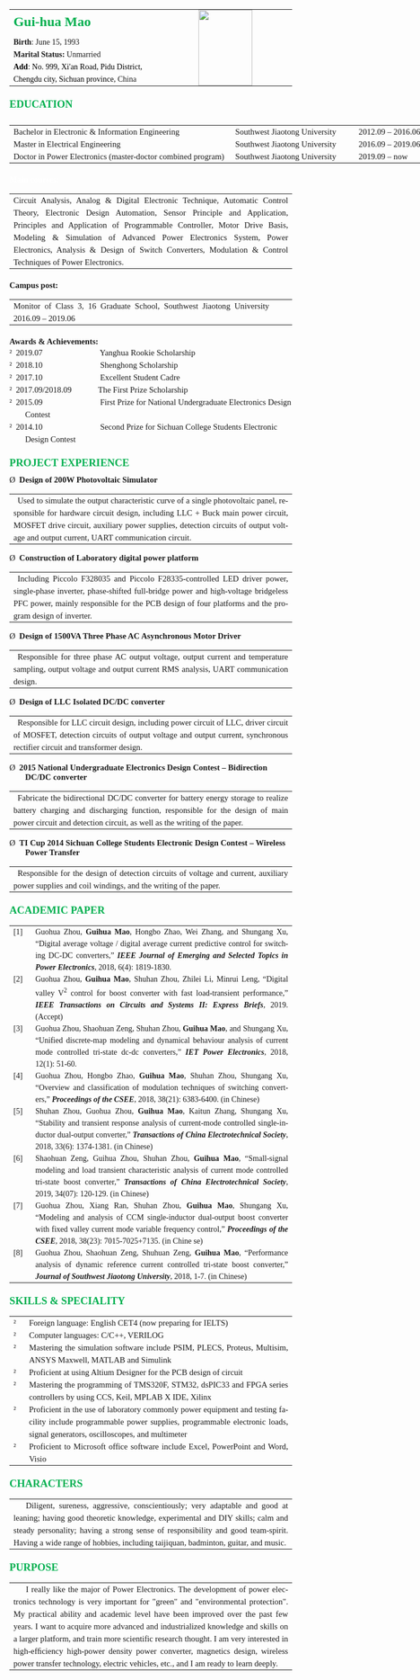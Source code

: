 <html>

<head>
<meta http-equiv=Content-Type content="text/html; charset=gb2312">
<meta name=Generator content="Microsoft Word 15 (filtered)">
<style>
<!--
 /* Font Definitions */
 @font-face
	{font-family:Wingdings;
	panose-1:5 0 0 0 0 0 0 0 0 0;}
@font-face
	{font-family:宋体;
	panose-1:2 1 6 0 3 1 1 1 1 1;}
@font-face
	{font-family:"Cambria Math";
	panose-1:2 4 5 3 5 4 6 3 2 4;}
@font-face
	{font-family:等线;
	panose-1:2 1 6 0 3 1 1 1 1 1;}
@font-face
	{font-family:"\@宋体";
	panose-1:2 1 6 0 3 1 1 1 1 1;}
@font-face
	{font-family:"\@等线";
	panose-1:2 1 6 0 3 1 1 1 1 1;}
 /* Style Definitions */
 p.MsoNormal, li.MsoNormal, div.MsoNormal
	{margin:0cm;
	margin-bottom:.0001pt;
	text-align:justify;
	text-justify:inter-ideograph;
	font-size:10.5pt;
	font-family:等线;}
p.MsoHeader, li.MsoHeader, div.MsoHeader
	{mso-style-link:"页眉 字符";
	margin:0cm;
	margin-bottom:.0001pt;
	text-align:center;
	layout-grid-mode:char;
	font-size:9.0pt;
	font-family:等线;}
p.MsoFooter, li.MsoFooter, div.MsoFooter
	{mso-style-link:"页脚 字符";
	margin:0cm;
	margin-bottom:.0001pt;
	layout-grid-mode:char;
	font-size:9.0pt;
	font-family:等线;}
a:link, span.MsoHyperlink
	{color:#0563C1;
	text-decoration:underline;}
a:visited, span.MsoHyperlinkFollowed
	{color:#954F72;
	text-decoration:underline;}
pre
	{mso-style-link:"HTML 预设格式 字符";
	margin:0cm;
	margin-bottom:.0001pt;
	font-size:12.0pt;
	font-family:宋体;}
span.HTML
	{mso-style-name:"HTML 预设格式 字符";
	mso-style-link:"HTML 预设格式";
	font-family:宋体;}
p.msonormal0, li.msonormal0, div.msonormal0
	{mso-style-name:msonormal;
	margin-right:0cm;
	margin-left:0cm;
	font-size:12.0pt;
	font-family:宋体;}
span.a
	{mso-style-name:"页眉 字符";
	mso-style-link:页眉;}
span.a0
	{mso-style-name:"页脚 字符";
	mso-style-link:页脚;}
p.msochpdefault, li.msochpdefault, div.msochpdefault
	{mso-style-name:msochpdefault;
	margin-right:0cm;
	margin-left:0cm;
	font-size:12.0pt;
	font-family:等线;}
span.arial
	{mso-style-name:arial;}
.MsoChpDefault
	{font-size:10.0pt;
	font-family:等线;}
@page WordSection1
	{size:595.3pt 841.9pt;
	margin:42.55pt 14.2pt 42.55pt 14.2pt;
	layout-grid:15.6pt;}
div.WordSection1
	{page:WordSection1;}
-->
</style>

</head>

<body lang=ZH-CN link="#0563C1" vlink="#954F72" style='text-justify-trim:punctuation'>

<div class=WordSection1 style='layout-grid:15.6pt'>

<table class=MsoNormalTable border=0 cellspacing=0 cellpadding=0
 style='border-collapse:collapse'>
 <tr style='height:34.0pt'>
  <td width=312 style='width:233.9pt;padding:0cm 5.4pt 0cm 5.4pt;height:34.0pt'>
  <p class=MsoNormal style='margin-bottom:3.1pt'><b><span lang=EN-US
  style='font-size:18.0pt;font-family:"Times New Roman",serif;color:#00B050'>Gui-hua
  Mao </span></b></p>
  </td>
  <td width=265 rowspan=5 style='width:7.0cm;padding:0cm 5.4pt 0cm 5.4pt;
  height:34.0pt'>
  <p class=MsoNormal align=center style='text-align:center;line-height:12.0pt'><span
  lang=EN-US><img width=96 height=135 id="图片 5" src="index2.files/image001.jpg"></span></p>
  </td>
 </tr>
 <tr style='height:14.15pt'>
  <td width=312 style='width:233.9pt;padding:0cm 5.4pt 0cm 5.4pt;height:14.15pt'>
  <p class=MsoNormal style='line-height:150%'><b><span lang=EN-US
  style='font-family:"Times New Roman",serif'>Birth</span></b><span lang=EN-US
  style='font-family:"Times New Roman",serif'>: June 15, 1993</span></p>
  </td>
 </tr>
 <tr style='height:14.15pt'>
  <td width=312 style='width:233.9pt;padding:0cm 5.4pt 0cm 5.4pt;height:14.15pt'>
  <p class=MsoNormal style='line-height:150%'><b><span lang=EN-US
  style='font-family:"Times New Roman",serif'>Marital Status:</span></b><span
  lang=EN-US style='font-family:"Times New Roman",serif'> Unmarried</span></p>
  </td>
 </tr>
 <tr style='height:14.15pt'>
  <td width=312 style='width:233.9pt;padding:0cm 5.4pt 0cm 5.4pt;height:14.15pt'>
  <p class=MsoNormal style='line-height:150%'><b><span lang=EN-US
  style='font-family:"Times New Roman",serif;color:black'>Add</span></b><span
  lang=EN-US style='font-family:"Times New Roman",serif;color:black'>: No. 999,
  Xi'an Road, Pidu District,</span></p>
  </td>
 </tr>
 <tr style='height:14.15pt'>
  <td width=312 style='width:233.9pt;padding:0cm 5.4pt 0cm 5.4pt;height:14.15pt'>
  <p class=MsoNormal style='line-height:150%'><span lang=EN-US
  style='font-family:"Times New Roman",serif;color:black'>Chengdu city, Sichuan
  province</span><span lang=EN-US style='font-family:"Times New Roman",serif'>,<span
  style='orphans: auto;text-align:start;widows: 1;-webkit-text-stroke-width: 0px;
  word-spacing:0px'> China</span></span></p>
  </td>
 </tr>
</table>

<p class=MsoNormal align=left style='margin-top:15.6pt;margin-right:0cm;
margin-bottom:7.8pt;margin-left:0cm;text-align:left'><b><span lang=EN-US
style='font-size:14.0pt;font-family:"Times New Roman",serif;color:#00B050'>EDUCATION</span></b></p>

<p class=MsoNormal align=left style='margin-right:1.4pt;text-align:left;
line-height:0%;background:white'><span lang=EN-US>&nbsp;</span></p>

<pre style='margin-right:1.4pt;line-height:0%;background:white'><span
lang=EN-US>&nbsp;</span></pre>

<table class=MsoTableGrid border=0 cellspacing=0 cellpadding=0 width=756
 style='width:566.75pt;border-collapse:collapse;border:none'>
 <tr>
  <td width=406 valign=top style='width:304.55pt;padding:0cm 5.4pt 0cm 5.4pt'>
  <p class=MsoNormal align=left style='text-align:left;line-height:150%'><span
  lang=EN-US style='font-size:11.0pt;line-height:150%;font-family:"Times New Roman",serif'>Bachelor
  in Electronic &amp; Information Engineering</span></p>
  </td>
  <td width=217 valign=top style='width:163.0pt;padding:0cm 5.4pt 0cm 5.4pt'>
  <p class=MsoNormal align=left style='text-align:left;line-height:150%'><span
  lang=EN-US style='font-size:11.0pt;line-height:150%;font-family:"Times New Roman",serif'>Southwest
  Jiaotong University</span></p>
  </td>
  <td width=132 valign=top style='width:99.2pt;padding:0cm 5.4pt 0cm 5.4pt'>
  <p class=MsoNormal align=left style='text-align:left;line-height:150%'><span
  lang=EN-US style='font-size:11.0pt;line-height:150%;font-family:"Times New Roman",serif'>2012.09
  – 2016.06</span></p>
  </td>
 </tr>
 <tr>
  <td width=406 valign=top style='width:304.55pt;padding:0cm 5.4pt 0cm 5.4pt'>
  <p class=MsoNormal align=left style='text-align:left;line-height:150%'><span
  lang=EN-US style='font-size:11.0pt;line-height:150%;font-family:"Times New Roman",serif'>Master
  in Electrical Engineering</span></p>
  </td>
  <td width=217 valign=top style='width:163.0pt;padding:0cm 5.4pt 0cm 5.4pt'>
  <p class=MsoNormal align=left style='text-align:left;line-height:150%'><span
  lang=EN-US style='font-size:11.0pt;line-height:150%;font-family:"Times New Roman",serif'>Southwest
  Jiaotong University</span></p>
  </td>
  <td width=132 valign=top style='width:99.2pt;padding:0cm 5.4pt 0cm 5.4pt'>
  <p class=MsoNormal align=left style='text-align:left;line-height:150%'><span
  lang=EN-US style='font-size:11.0pt;line-height:150%;font-family:"Times New Roman",serif'>2016.09
  – 2019.06</span></p>
  </td>
 </tr>
 <tr>
  <td width=406 valign=top style='width:304.55pt;padding:0cm 5.4pt 0cm 5.4pt'>
  <p class=MsoNormal align=left style='text-align:left;line-height:150%'><span
  lang=EN-US style='font-size:11.0pt;line-height:150%;font-family:"Times New Roman",serif'>Doctor
  in Power Electronics (master-doctor combined program)</span></p>
  </td>
  <td width=217 valign=top style='width:163.0pt;padding:0cm 5.4pt 0cm 5.4pt'>
  <p class=MsoNormal align=left style='text-align:left;line-height:150%'><span
  lang=EN-US style='font-size:11.0pt;line-height:150%;font-family:"Times New Roman",serif'>Southwest
  Jiaotong University</span></p>
  </td>
  <td width=132 valign=top style='width:99.2pt;padding:0cm 5.4pt 0cm 5.4pt'>
  <p class=MsoNormal align=left style='text-align:left;line-height:150%'><span
  lang=EN-US style='font-size:11.0pt;line-height:150%;font-family:"Times New Roman",serif'>2019.09
  – now</span></p>
  </td>
 </tr>
</table>

<p class=MsoNormal align=left style='margin-top:15.6pt;margin-right:0cm;
margin-bottom:7.8pt;margin-left:0cm;text-align:left'><b><span lang=EN-US
style='font-size:11.0pt;font-family:"Times New Roman",serif;color:white'>Main
courses:</span></b></p>

<table class=MsoTableGrid border=0 cellspacing=0 cellpadding=0
 style='border-collapse:collapse;border:none'>
 <tr>
  <td width=755 style='width:566.4pt;padding:0cm 5.4pt 0cm 5.4pt'>
  <p class=MsoNormal style='line-height:150%'><span lang=EN-US
  style='font-size:11.0pt;line-height:150%;font-family:"Times New Roman",serif'>Circuit
  Analysis, Analog &amp; Digital Electronic Technique, Automatic Control
  Theory, Electronic Design Automation, Sensor Principle and Application,
  Principles and Application of Programmable Controller, Motor Drive Basis,
  Modeling &amp; Simulation of Advanced Power Electronics System, Power
  Electronics, Analysis &amp; Design of Switch Converters, Modulation &amp;
  Control Techniques of Power Electronics.</span></p>
  </td>
 </tr>
</table>

<p class=MsoNormal align=left style='margin-top:15.6pt;margin-right:0cm;
margin-bottom:7.8pt;margin-left:0cm;text-align:left'><b><span lang=EN-US
style='font-size:11.0pt;font-family:"Times New Roman",serif'>Campus post:</span></b></p>

<table class=MsoTableGrid border=0 cellspacing=0 cellpadding=0
 style='border-collapse:collapse;border:none'>
 <tr>
  <td width=755 style='width:566.4pt;padding:0cm 5.4pt 0cm 5.4pt'>
  <p class=MsoNormal style='line-height:150%'><span lang=EN-US
  style='font-size:11.0pt;line-height:150%;font-family:"Times New Roman",serif'>Monitor
  of Class 3, 16 Graduate School, Southwest Jiaotong
  University&nbsp;&nbsp;&nbsp;&nbsp;&nbsp; 2016.09 – 2019.06</span></p>
  </td>
 </tr>
</table>

<p class=MsoNormal align=left style='margin-top:15.6pt;text-align:left'><b><span
lang=EN-US style='font-size:11.0pt;font-family:"Times New Roman",serif'>Awards
&amp; Achievements:</span></b><span lang=EN-US style='font-size:11.0pt;
font-family:"Times New Roman",serif'> </span></p>

<p class=MsoNormal align=left style='margin-left:21.0pt;text-align:left;
text-indent:-21.0pt;line-height:150%'><span lang=EN-US style='font-size:11.0pt;
line-height:150%;font-family:Wingdings'>&sup2;</span><span lang=EN-US
style='font-size:7.0pt;line-height:150%;font-family:"Times New Roman",serif'>&nbsp;&nbsp;
</span><span lang=EN-US style='font-size:11.0pt;line-height:150%;font-family:
"Times New Roman",serif'>2019.07&nbsp;&nbsp;&nbsp;&nbsp;&nbsp;&nbsp;&nbsp;&nbsp;&nbsp;&nbsp;&nbsp;&nbsp;&nbsp;&nbsp;&nbsp;&nbsp;&nbsp;&nbsp;&nbsp;&nbsp;&nbsp;&nbsp;&nbsp;&nbsp;&nbsp;&nbsp;&nbsp;
Yanghua Rookie Scholarship</span></p>

<p class=MsoNormal align=left style='margin-left:21.0pt;text-align:left;
text-indent:-21.0pt;line-height:150%'><span lang=EN-US style='font-size:11.0pt;
line-height:150%;font-family:Wingdings'>&sup2;</span><span lang=EN-US
style='font-size:7.0pt;line-height:150%;font-family:"Times New Roman",serif'>&nbsp;&nbsp;
</span><span lang=EN-US style='font-size:11.0pt;line-height:150%;font-family:
"Times New Roman",serif'>2018.10&nbsp;&nbsp;&nbsp;&nbsp;&nbsp;&nbsp;&nbsp;&nbsp;&nbsp;&nbsp;&nbsp;&nbsp;&nbsp;&nbsp;&nbsp;&nbsp;&nbsp;&nbsp;&nbsp;&nbsp;&nbsp;&nbsp;&nbsp;&nbsp;&nbsp;&nbsp;&nbsp;
Shenghong Scholarship</span></p>

<p class=MsoNormal align=left style='margin-left:21.0pt;text-align:left;
text-indent:-21.0pt;line-height:150%'><span lang=EN-US style='font-size:11.0pt;
line-height:150%;font-family:Wingdings'>&sup2;</span><span lang=EN-US
style='font-size:7.0pt;line-height:150%;font-family:"Times New Roman",serif'>&nbsp;&nbsp;
</span><span lang=EN-US style='font-size:11.0pt;line-height:150%;font-family:
"Times New Roman",serif'>2017.10&nbsp;&nbsp;&nbsp;&nbsp;&nbsp;&nbsp;&nbsp;&nbsp;&nbsp;&nbsp;&nbsp;&nbsp;&nbsp;&nbsp;&nbsp;&nbsp;&nbsp;&nbsp;&nbsp;&nbsp;&nbsp;&nbsp;&nbsp;&nbsp;&nbsp;&nbsp;&nbsp;
Excellent Student Cadre</span></p>

<p class=MsoNormal align=left style='margin-left:21.0pt;text-align:left;
text-indent:-21.0pt;line-height:150%'><span lang=EN-US style='font-size:11.0pt;
line-height:150%;font-family:Wingdings'>&sup2;</span><span lang=EN-US
style='font-size:7.0pt;line-height:150%;font-family:"Times New Roman",serif'>&nbsp;&nbsp;
</span><span lang=EN-US style='font-size:11.0pt;line-height:150%;font-family:
"Times New Roman",serif'>2017.09/2018.09&nbsp;&nbsp;&nbsp;&nbsp;&nbsp;&nbsp;&nbsp;&nbsp;&nbsp;&nbsp;&nbsp;&nbsp;
The First Prize Scholarship</span></p>

<p class=MsoNormal align=left style='margin-left:21.0pt;text-align:left;
text-indent:-21.0pt;line-height:150%'><span lang=EN-US style='font-size:11.0pt;
line-height:150%;font-family:Wingdings'>&sup2;</span><span lang=EN-US
style='font-size:7.0pt;line-height:150%;font-family:"Times New Roman",serif'>&nbsp;&nbsp;
</span><span lang=EN-US style='font-size:11.0pt;line-height:150%;font-family:
"Times New Roman",serif'>2015.09&nbsp;&nbsp;&nbsp;&nbsp;&nbsp;&nbsp;&nbsp;&nbsp;&nbsp;&nbsp;&nbsp;&nbsp;&nbsp;&nbsp;&nbsp;&nbsp;&nbsp;&nbsp;&nbsp;&nbsp;&nbsp;&nbsp;&nbsp;&nbsp;&nbsp;&nbsp;&nbsp;
First Prize for National Undergraduate Electronics Design Contest</span></p>

<p class=MsoNormal align=left style='margin-left:21.0pt;text-align:left;
text-indent:-21.0pt;line-height:150%'><span lang=EN-US style='font-size:11.0pt;
line-height:150%;font-family:Wingdings'>&sup2;</span><span lang=EN-US
style='font-size:7.0pt;line-height:150%;font-family:"Times New Roman",serif'>&nbsp;&nbsp;
</span><span lang=EN-US style='font-size:11.0pt;line-height:150%;font-family:
"Times New Roman",serif'>2014.10&nbsp;&nbsp;&nbsp;&nbsp;&nbsp;&nbsp;&nbsp;&nbsp;&nbsp;&nbsp;&nbsp;&nbsp;&nbsp;&nbsp;&nbsp;&nbsp;&nbsp;&nbsp;&nbsp;&nbsp;&nbsp;&nbsp;&nbsp;&nbsp;&nbsp;&nbsp;&nbsp;
Second Prize for Sichuan College Students Electronic Design Contest</span></p>

<p class=MsoNormal align=left style='margin-top:15.6pt;margin-right:0cm;
margin-bottom:7.8pt;margin-left:0cm;text-align:left'><b><span lang=EN-US
style='font-size:14.0pt;font-family:"Times New Roman",serif;color:#00B050'>PROJECT
EXPERIENCE</span></b></p>

<p class=MsoNormal align=left style='margin-top:0cm;margin-right:0cm;
margin-bottom:7.8pt;margin-left:21.0pt;text-align:left;text-indent:-21.0pt'><a
name="_Hlk22220382"><span lang=EN-US style='font-size:11.0pt;font-family:Wingdings'>&Oslash;</span></a><span
lang=EN-US style='font-size:7.0pt;font-family:"Times New Roman",serif'>&nbsp;&nbsp;
</span><b><span lang=EN-US style='font-size:11.0pt;font-family:"Times New Roman",serif'>Design
of 200W Photovoltaic Simulator</span></b></p>

<table class=MsoTableGrid border=0 cellspacing=0 cellpadding=0
 style='border-collapse:collapse;border:none'>
 <tr>
  <td width=755 valign=top style='width:566.4pt;padding:0cm 5.4pt 0cm 5.4pt'>
  <p class=MsoNormal style='text-indent:5.5pt;line-height:150%'><span
  lang=EN-US style='font-size:11.0pt;line-height:150%;font-family:"Times New Roman",serif'>Used
  to simulate the output characteristic curve of a single photovoltaic panel,
  responsible for hardware circuit design, including LLC + Buck main power
  circuit, MOSFET drive circuit, auxiliary power supplies, detection circuits
  of output voltage and output current, UART communication circuit.</span></p>
  </td>
 </tr>
</table>

<p class=MsoNormal align=left style='margin-top:7.8pt;margin-right:0cm;
margin-bottom:7.8pt;margin-left:21.0pt;text-align:left;text-indent:-21.0pt'><span
lang=EN-US style='font-size:11.0pt;font-family:Wingdings'>&Oslash;</span><span
lang=EN-US style='font-size:7.0pt;font-family:"Times New Roman",serif'>&nbsp;&nbsp;
</span><b><span lang=EN-US style='font-size:11.0pt;font-family:"Times New Roman",serif'>Construction
of Laboratory digital power platform</span></b></p>

<table class=MsoTableGrid border=0 cellspacing=0 cellpadding=0
 style='border-collapse:collapse;border:none'>
 <tr>
  <td width=755 valign=top style='width:566.4pt;padding:0cm 5.4pt 0cm 5.4pt'>
  <p class=MsoNormal style='text-indent:5.5pt;line-height:150%'><span
  lang=EN-US style='font-size:11.0pt;line-height:150%;font-family:"Times New Roman",serif'>Including
  Piccolo F328035 and Piccolo F28335-controlled LED driver power, single-phase
  inverter, phase-shifted full-bridge power and high-voltage bridgeless PFC
  power, mainly responsible for the PCB design of four platforms and the
  program design of inverter.</span></p>
  </td>
 </tr>
</table>

<p class=MsoNormal align=left style='margin-top:7.8pt;margin-right:0cm;
margin-bottom:7.8pt;margin-left:21.0pt;text-align:left;text-indent:-21.0pt'><span
lang=EN-US style='font-size:11.0pt;font-family:Wingdings'>&Oslash;</span><span
lang=EN-US style='font-size:7.0pt;font-family:"Times New Roman",serif'>&nbsp;&nbsp;
</span><b><span lang=EN-US style='font-size:11.0pt;font-family:"Times New Roman",serif'>Design
of 1500VA Three Phase AC Asynchronous Motor Driver</span></b></p>

<table class=MsoTableGrid border=0 cellspacing=0 cellpadding=0
 style='border-collapse:collapse;border:none'>
 <tr>
  <td width=755 valign=top style='width:566.4pt;padding:0cm 5.4pt 0cm 5.4pt'>
  <p class=MsoNormal style='text-indent:5.5pt;line-height:150%'><span
  lang=EN-US style='font-size:11.0pt;line-height:150%;font-family:"Times New Roman",serif'>Responsible
  for three phase AC output voltage, output current and temperature sampling,
  output voltage and output current RMS analysis, UART communication design.</span></p>
  </td>
 </tr>
</table>

<p class=MsoNormal align=left style='margin-top:7.8pt;margin-right:0cm;
margin-bottom:7.8pt;margin-left:21.0pt;text-align:left;text-indent:-21.0pt'><span
lang=EN-US style='font-size:11.0pt;font-family:Wingdings'>&Oslash;</span><span
lang=EN-US style='font-size:7.0pt;font-family:"Times New Roman",serif'>&nbsp;&nbsp;
</span><b><span lang=EN-US style='font-size:11.0pt;font-family:"Times New Roman",serif'>Design
of LLC Isolated DC/DC converter</span></b></p>

<table class=MsoTableGrid border=0 cellspacing=0 cellpadding=0
 style='border-collapse:collapse;border:none'>
 <tr>
  <td width=755 valign=top style='width:566.4pt;padding:0cm 5.4pt 0cm 5.4pt'>
  <p class=MsoNormal style='text-indent:5.5pt;line-height:150%'><span
  lang=EN-US style='font-size:11.0pt;line-height:150%;font-family:"Times New Roman",serif'>Responsible
  for LLC circuit design, including power circuit of LLC, driver circuit of MOSFET,
  detection circuits of output voltage and output current, synchronous
  rectifier circuit and transformer design.</span></p>
  </td>
 </tr>
</table>

<p class=MsoNormal align=left style='margin-top:7.8pt;margin-right:0cm;
margin-bottom:7.8pt;margin-left:21.0pt;text-align:left;text-indent:-21.0pt'><a
name="_Hlk22210699"><span lang=EN-US style='font-size:11.0pt;font-family:Wingdings'>&Oslash;</span></a><span
lang=EN-US style='font-size:7.0pt;font-family:"Times New Roman",serif'>&nbsp;&nbsp;
</span><b><span lang=EN-US style='font-size:11.0pt;font-family:"Times New Roman",serif'>2015
National Undergraduate Electronics Design Contest</span></b><b><span
lang=EN-US style='font-size:11.0pt;font-family:"Times New Roman",serif'> –
Bidirection DC/DC converter</span></b></p>

<table class=MsoTableGrid border=0 cellspacing=0 cellpadding=0
 style='border-collapse:collapse;border:none'>
 <tr>
  <td width=755 valign=top style='width:566.4pt;padding:0cm 5.4pt 0cm 5.4pt'>
  <p class=MsoNormal style='text-indent:5.5pt;line-height:150%'><span
  lang=EN-US style='font-size:11.0pt;line-height:150%;font-family:"Times New Roman",serif'>Fabricate
  the bidirectional DC/DC converter for battery energy storage to realize
  battery charging and discharging function, <a name="_Hlk22210882">responsible
  for the design of main power circuit and detection circuit, as well as the
  writing of the paper.</a></span></p>
  </td>
 </tr>
</table>

<p class=MsoNormal align=left style='margin-top:7.8pt;margin-right:0cm;
margin-bottom:7.8pt;margin-left:21.0pt;text-align:left;text-indent:-21.0pt'><a
name="OLE_LINK1"></a><a name="OLE_LINK2"></a><span lang=EN-US style='font-size:
11.0pt;font-family:Wingdings'>&Oslash;</span><span lang=EN-US style='font-size:7.0pt;
font-family:"Times New Roman",serif'>&nbsp;&nbsp; </span><b><span lang=EN-US
style='font-size:11.0pt;font-family:"Times New Roman",serif'>TI Cup 2014
Sichuan College Students Electronic Design Contest</span></b><b><span
lang=EN-US style='font-size:11.0pt;font-family:"Times New Roman",serif'> – Wireless
Power Transfer</span></b></p>

<table class=MsoTableGrid border=0 cellspacing=0 cellpadding=0
 style='border-collapse:collapse;border:none'>
 <tr>
  <td width=755 valign=top style='width:566.4pt;padding:0cm 5.4pt 0cm 5.4pt'>
  <p class=MsoNormal style='text-indent:5.5pt;line-height:150%'><span
  lang=EN-US style='font-size:11.0pt;line-height:150%;font-family:"Times New Roman",serif'>Responsible
  for the design of detection circuits of voltage and current, auxiliary power
  supplies and coil windings, and the writing of the paper.</span></p>
  </td>
 </tr>
</table>

<p class=MsoNormal align=left style='margin-top:15.6pt;margin-right:0cm;
margin-bottom:7.8pt;margin-left:0cm;text-align:left'><b><span lang=EN-US
style='font-size:14.0pt;font-family:"Times New Roman",serif;color:#00B050'>ACADEMIC
PAPER</span></b></p>

<table class=MsoTableGrid border=0 cellspacing=0 cellpadding=0
 style='border-collapse:collapse;border:none'>
 <tr>
  <td width=31 valign=top style='width:23.05pt;padding:0cm 5.4pt 0cm 5.4pt'>
  <p class=MsoNormal align=left style='text-align:left;line-height:150%'><span
  lang=EN-US style='font-family:"Times New Roman",serif'>[1]</span></p>
  </td>
  <td width=708 valign=top style='width:531.2pt;padding:0cm 5.4pt 0cm 5.4pt'>
  <p class=MsoNormal style='line-height:150%'><span lang=EN-US
  style='font-family:"Times New Roman",serif'>Guohua Zhou, <b>Guihua Mao</b>,
  Hongbo Zhao, Wei Zhang, and Shungang Xu, “Digital average voltage / digital
  average current predictive control for switching DC-DC converters,” <b><i>IEEE
  Journal of Emerging and Selected Topics in Power Electronics</i></b>, 2018,
  6(4): 1819-1830.</span></p>
  </td>
 </tr>
 <tr>
  <td width=31 valign=top style='width:23.05pt;padding:0cm 5.4pt 0cm 5.4pt'>
  <p class=MsoNormal align=left style='text-align:left;line-height:150%'><span
  lang=EN-US style='font-family:"Times New Roman",serif'>[2]</span></p>
  </td>
  <td width=708 valign=top style='width:531.2pt;padding:0cm 5.4pt 0cm 5.4pt'>
  <p class=MsoNormal style='line-height:150%'><span lang=EN-US
  style='font-family:"Times New Roman",serif'>Guohua Zhou, <b>Guihua Mao</b>,
  Shuhan Zhou, Zhilei Li, Minrui Leng, “Digital valley V<sup>2</sup> control
  for boost converter with fast load-transient performance,” <b><i>IEEE
  Transactions on Circuits and Systems II: Express Briefs</i></b>, 2019.
  (Accept)</span></p>
  </td>
 </tr>
 <tr>
  <td width=31 valign=top style='width:23.05pt;padding:0cm 5.4pt 0cm 5.4pt'>
  <p class=MsoNormal align=left style='text-align:left;line-height:150%'><span
  lang=EN-US style='font-family:"Times New Roman",serif'>[3]</span></p>
  </td>
  <td width=708 valign=top style='width:531.2pt;padding:0cm 5.4pt 0cm 5.4pt'>
  <p class=MsoNormal style='line-height:150%'><span lang=EN-US
  style='font-family:"Times New Roman",serif'>Guohua Zhou, Shaohuan Zeng,
  Shuhan Zhou, <b>Guihua Mao</b>, and Shungang Xu, “Unified discrete-map
  modeling and dynamical behaviour analysis of current mode controlled
  tri-state dc-dc converters,” <b><i>IET Power Electronics</i></b>, 2018,
  12(1): 51-60.</span></p>
  </td>
 </tr>
 <tr>
  <td width=31 valign=top style='width:23.05pt;padding:0cm 5.4pt 0cm 5.4pt'>
  <p class=MsoNormal align=left style='text-align:left;line-height:150%'><span
  lang=EN-US style='font-family:"Times New Roman",serif'>[4]</span></p>
  </td>
  <td width=708 valign=top style='width:531.2pt;padding:0cm 5.4pt 0cm 5.4pt'>
  <p class=MsoNormal style='line-height:150%'><span lang=EN-US
  style='font-family:"Times New Roman",serif'>Guohua Zhou, Hongbo Zhao, <b>Guihua
  Mao</b>, Shuhan Zhou, Shungang Xu, “Overview and classification of modulation
  techniques of switching converters,” <b><i>Proceedings of the CSEE</i></b>,
  2018, 38(21): 6383-6400. (in Chinese)</span></p>
  </td>
 </tr>
 <tr>
  <td width=31 valign=top style='width:23.05pt;padding:0cm 5.4pt 0cm 5.4pt'>
  <p class=MsoNormal align=left style='text-align:left;line-height:150%'><span
  lang=EN-US style='font-family:"Times New Roman",serif'>[5]</span></p>
  </td>
  <td width=708 valign=top style='width:531.2pt;padding:0cm 5.4pt 0cm 5.4pt'>
  <p class=MsoNormal style='line-height:150%'><span lang=EN-US
  style='font-family:"Times New Roman",serif'>Shuhan Zhou, Guohua Zhou, <b>Guihua
  Mao</b>, Kaitun Zhang, Shungang Xu, “Stability and transient response
  analysis of current-mode controlled single-inductor dual-output converter,” <b><i>Transactions
  of China Electrotechnical Society</i></b>, 2018, 33(6): 1374-1381. (in
  Chinese)</span></p>
  </td>
 </tr>
 <tr>
  <td width=31 valign=top style='width:23.05pt;padding:0cm 5.4pt 0cm 5.4pt'>
  <p class=MsoNormal align=left style='text-align:left;line-height:150%'><span
  lang=EN-US style='font-family:"Times New Roman",serif'>[6]</span></p>
  </td>
  <td width=708 valign=top style='width:531.2pt;padding:0cm 5.4pt 0cm 5.4pt'>
  <p class=MsoNormal style='line-height:150%'><span lang=EN-US
  style='font-family:"Times New Roman",serif'>Shaohuan Zeng, Guihua Zhou,
  Shuhan Zhou, <b>Guihua Mao</b>, “Small-signal modeling and load transient
  characteristic analysis of current mode controlled tri-state boost
  converter,” <b><i>Transactions of China Electrotechnical Society</i></b>,
  2019, 34(07): 120-129. (in Chinese)</span></p>
  </td>
 </tr>
 <tr>
  <td width=31 valign=top style='width:23.05pt;padding:0cm 5.4pt 0cm 5.4pt'>
  <p class=MsoNormal align=left style='text-align:left;line-height:150%'><span
  lang=EN-US style='font-family:"Times New Roman",serif'>[7]</span></p>
  </td>
  <td width=708 valign=top style='width:531.2pt;padding:0cm 5.4pt 0cm 5.4pt'>
  <p class=MsoNormal style='line-height:150%'><span lang=EN-US
  style='font-family:"Times New Roman",serif'>Guohua Zhou, Xiang Ran, Shuhan
  Zhou, <b>Guihua Mao</b>, Shungang Xu, “Modeling and analysis of CCM
  single-inductor dual-output boost converter with fixed valley current mode
  variable frequency control,” <b><i>Proceedings of the CSEE</i></b>, 2018,
  38(23): 7015-7025+7135. (in Chine se)</span></p>
  </td>
 </tr>
 <tr>
  <td width=31 valign=top style='width:23.05pt;padding:0cm 5.4pt 0cm 5.4pt'>
  <p class=MsoNormal align=left style='text-align:left;line-height:150%'><span
  lang=EN-US style='font-family:"Times New Roman",serif'>[8]</span></p>
  </td>
  <td width=708 valign=top style='width:531.2pt;padding:0cm 5.4pt 0cm 5.4pt'>
  <p class=MsoNormal style='line-height:150%'><span lang=EN-US
  style='font-family:"Times New Roman",serif'>Guohua Zhou, Shaohuan Zeng, Shuhuan
  Zeng, <b>Guihua Mao</b>, “Performance analysis of dynamic reference current
  controlled tri-state boost converter,” <b><i>Journal of Southwest Jiaotong
  University</i></b>, 2018, 1-7. (in Chinese)</span></p>
  </td>
 </tr>
</table>

<p class=MsoNormal align=left style='margin-top:15.6pt;margin-right:0cm;
margin-bottom:7.8pt;margin-left:0cm;text-align:left'><b><span lang=EN-US
style='font-size:14.0pt;font-family:"Times New Roman",serif;color:#00B050'>SKILLS
&amp; SPECIALITY</span></b></p>

<table class=MsoTableGrid border=0 cellspacing=0 cellpadding=0
 style='border-collapse:collapse;border:none'>
 <tr>
  <td width=19 valign=top style='width:14.2pt;padding:0cm 5.4pt 0cm 5.4pt'>
  <p class=MsoNormal style='line-height:150%'><span lang=EN-US
  style='font-size:11.0pt;line-height:150%;font-family:Wingdings'>&sup2;</span></p>
  </td>
  <td width=708 valign=top style='width:531.2pt;padding:0cm 5.4pt 0cm 5.4pt'>
  <p class=MsoNormal style='line-height:150%'><span lang=EN-US
  style='font-size:11.0pt;line-height:150%;font-family:"Times New Roman",serif'>Foreign
  language: English CET4 (now preparing for IELTS)</span></p>
  </td>
 </tr>
 <tr>
  <td width=19 valign=top style='width:14.2pt;padding:0cm 5.4pt 0cm 5.4pt'>
  <p class=MsoNormal style='line-height:150%'><span lang=EN-US
  style='font-size:11.0pt;line-height:150%;font-family:Wingdings'>&sup2;</span></p>
  </td>
  <td width=708 valign=top style='width:531.2pt;padding:0cm 5.4pt 0cm 5.4pt'>
  <p class=MsoNormal style='line-height:150%'><span lang=EN-US
  style='font-size:11.0pt;line-height:150%;font-family:"Times New Roman",serif'>Computer
  languages: C/C++, VERILOG</span></p>
  </td>
 </tr>
 <tr>
  <td width=19 valign=top style='width:14.2pt;padding:0cm 5.4pt 0cm 5.4pt'>
  <p class=MsoNormal style='line-height:150%'><span lang=EN-US
  style='font-size:11.0pt;line-height:150%;font-family:Wingdings'>&sup2;</span></p>
  </td>
  <td width=708 valign=top style='width:531.2pt;padding:0cm 5.4pt 0cm 5.4pt'>
  <p class=MsoNormal style='line-height:150%'><span lang=EN-US
  style='font-size:11.0pt;line-height:150%;font-family:"Times New Roman",serif'>Mastering
  the simulation software include PSIM, PLECS,</span><span lang=EN-US> </span><span
  lang=EN-US style='font-size:11.0pt;line-height:150%;font-family:"Times New Roman",serif'>Proteus,
  Multisim, ANSYS Maxwell, MATLAB and Simulink</span></p>
  </td>
 </tr>
 <tr>
  <td width=19 valign=top style='width:14.2pt;padding:0cm 5.4pt 0cm 5.4pt'>
  <p class=MsoNormal style='line-height:150%'><span lang=EN-US
  style='font-size:11.0pt;line-height:150%;font-family:Wingdings'>&sup2;</span></p>
  </td>
  <td width=708 valign=top style='width:531.2pt;padding:0cm 5.4pt 0cm 5.4pt'>
  <p class=MsoNormal style='line-height:150%'><span lang=EN-US
  style='font-size:11.0pt;line-height:150%;font-family:"Times New Roman",serif'>Proficient
  at using Altium Designer for the PCB design of circuit</span></p>
  </td>
 </tr>
 <tr>
  <td width=19 valign=top style='width:14.2pt;padding:0cm 5.4pt 0cm 5.4pt'>
  <p class=MsoNormal style='line-height:150%'><span lang=EN-US
  style='font-size:11.0pt;line-height:150%;font-family:Wingdings'>&sup2;</span></p>
  </td>
  <td width=708 valign=top style='width:531.2pt;padding:0cm 5.4pt 0cm 5.4pt'>
  <p class=MsoNormal style='line-height:150%'><span lang=EN-US
  style='font-size:11.0pt;line-height:150%;font-family:"Times New Roman",serif'>Mastering
  the programming of TMS320F, STM32, dsPIC33 and FPGA series controllers by
  using CCS, Keil, MPLAB X IDE, Xilinx</span></p>
  </td>
 </tr>
 <tr>
  <td width=19 valign=top style='width:14.2pt;padding:0cm 5.4pt 0cm 5.4pt'>
  <p class=MsoNormal style='line-height:150%'><span lang=EN-US
  style='font-size:11.0pt;line-height:150%;font-family:Wingdings'>&sup2;</span></p>
  </td>
  <td width=708 valign=top style='width:531.2pt;padding:0cm 5.4pt 0cm 5.4pt'>
  <p class=MsoNormal style='line-height:150%'><span lang=EN-US
  style='font-size:11.0pt;line-height:150%;font-family:"Times New Roman",serif'>Proficient
  in the use of laboratory commonly power equipment and testing facility
  include programmable power supplies, programmable electronic loads, signal
  generators, oscilloscopes, and multimeter</span></p>
  </td>
 </tr>
 <tr>
  <td width=19 valign=top style='width:14.2pt;padding:0cm 5.4pt 0cm 5.4pt'>
  <p class=MsoNormal style='line-height:150%'><span lang=EN-US
  style='font-size:11.0pt;line-height:150%;font-family:Wingdings'>&sup2;</span></p>
  </td>
  <td width=708 valign=top style='width:531.2pt;padding:0cm 5.4pt 0cm 5.4pt'>
  <p class=MsoNormal style='line-height:150%'><span lang=EN-US
  style='font-size:11.0pt;line-height:150%;font-family:"Times New Roman",serif'>Proficient
  to Microsoft office software include Excel, PowerPoint and Word, Visio</span></p>
  </td>
 </tr>
</table>

<p class=MsoNormal align=left style='margin-top:15.6pt;margin-right:0cm;
margin-bottom:7.8pt;margin-left:0cm;text-align:left'><b><span lang=EN-US
style='font-size:14.0pt;font-family:"Times New Roman",serif;color:#00B050'>CHARACTERS
</span></b></p>

<table class=MsoTableGrid border=0 cellspacing=0 cellpadding=0
 style='border-collapse:collapse;border:none'>
 <tr>
  <td width=755 valign=top style='width:566.4pt;padding:0cm 5.4pt 0cm 5.4pt'>
  <p class=MsoNormal style='text-indent:16.5pt;line-height:150%'><a
  name="OLE_LINK5"></a><a name="OLE_LINK6"></a><span lang=EN-US
  style='font-size:11.0pt;line-height:150%;font-family:"Times New Roman",serif'>Diligent,
  sureness, aggressive, conscientiously; very adaptable and good at leaning;
  having good theoretic knowledge, experimental and DIY skills; calm and steady
  personality; having a strong sense of responsibility and good team-spirit.
  Having a wide range of hobbies, including taijiquan, badminton, guitar, and
  music.</span></p>
  </td>
 </tr>
</table>

<p class=MsoNormal align=left style='margin-top:15.6pt;margin-right:0cm;
margin-bottom:7.8pt;margin-left:0cm;text-align:left'><b><span lang=EN-US
style='font-size:14.0pt;font-family:"Times New Roman",serif;color:#00B050'>PURPOSE
</span></b></p>

<table class=MsoTableGrid border=0 cellspacing=0 cellpadding=0
 style='border-collapse:collapse;border:none'>
 <tr>
  <td width=755 valign=top style='width:566.4pt;padding:0cm 5.4pt 0cm 5.4pt'>
  <p class=MsoNormal style='text-indent:16.5pt;line-height:150%'><span
  lang=EN-US style='font-size:11.0pt;line-height:150%;font-family:"Times New Roman",serif'>I
  really like the major of Power Electronics. The development of power
  electronics technology is very important for &quot;green&quot; and
  &quot;environmental protection&quot;. My practical ability and academic level
  have been improved over the past few years. I want to acquire more advanced
  and industrialized knowledge and skills on a larger platform, and train more
  scientific research thought.<a name="OLE_LINK3"></a><a name="OLE_LINK4"></a>
  I am very interested in high-ef&#64257;ciency high-power density power converter,
  magnetics design, wireless power transfer technology, electric vehicles,
  etc., and I am ready to learn deeply.</span></p>
  </td>
 </tr>
</table>

<p class=MsoNormal align=left style='margin-top:3.1pt;margin-right:0cm;
margin-bottom:7.8pt;margin-left:0cm;text-align:left'><span lang=EN-US>&nbsp;</span></p>

</div>

</body>

</html>
